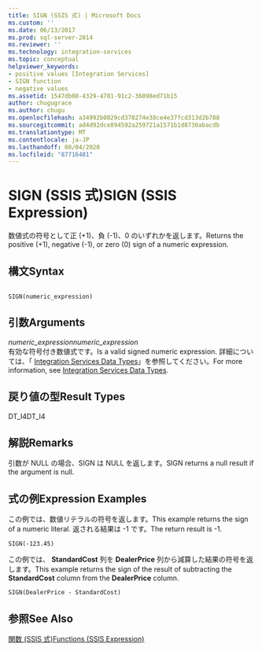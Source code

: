 ```yaml
---
title: SIGN (SSIS 式) | Microsoft Docs
ms.custom: ''
ms.date: 06/13/2017
ms.prod: sql-server-2014
ms.reviewer: ''
ms.technology: integration-services
ms.topic: conceptual
helpviewer_keywords:
- positive values [Integration Services]
- SIGN function
- negative values
ms.assetid: 1547db08-4329-4781-91c2-36898ed71b15
author: chugugrace
ms.author: chugu
ms.openlocfilehash: a34992b0029cd378274e38ce4e37fcd313d2b788
ms.sourcegitcommit: ad4d92dce894592a259721a1571b1d8736abacdb
ms.translationtype: MT
ms.contentlocale: ja-JP
ms.lasthandoff: 08/04/2020
ms.locfileid: "87716481"
---
```

# <a name="sign-ssis-expression"></a><span data-ttu-id="dc5dc-102">SIGN (SSIS 式)</span><span class="sxs-lookup"><span data-stu-id="dc5dc-102">SIGN (SSIS Expression)</span></span>
  <span data-ttu-id="dc5dc-103">数値式の符号として正 (+1)、負 (-1)、0 のいずれかを返します。</span><span class="sxs-lookup"><span data-stu-id="dc5dc-103">Returns the positive (+1), negative (-1), or zero (0) sign of a numeric expression.</span></span>  
  
## <a name="syntax"></a><span data-ttu-id="dc5dc-104">構文</span><span class="sxs-lookup"><span data-stu-id="dc5dc-104">Syntax</span></span>  
  
```  
  
SIGN(numeric_expression)  
```  
  
## <a name="arguments"></a><span data-ttu-id="dc5dc-105">引数</span><span class="sxs-lookup"><span data-stu-id="dc5dc-105">Arguments</span></span>  
 <span data-ttu-id="dc5dc-106">*numeric_expression*</span><span class="sxs-lookup"><span data-stu-id="dc5dc-106">*numeric_expression*</span></span>  
 <span data-ttu-id="dc5dc-107">有効な符号付き数値式です。</span><span class="sxs-lookup"><span data-stu-id="dc5dc-107">Is a valid signed numeric expression.</span></span> <span data-ttu-id="dc5dc-108">詳細については、「 [Integration Services Data Types](../data-flow/integration-services-data-types.md)」を参照してください。</span><span class="sxs-lookup"><span data-stu-id="dc5dc-108">For more information, see [Integration Services Data Types](../data-flow/integration-services-data-types.md).</span></span>  
  
## <a name="result-types"></a><span data-ttu-id="dc5dc-109">戻り値の型</span><span class="sxs-lookup"><span data-stu-id="dc5dc-109">Result Types</span></span>  
 <span data-ttu-id="dc5dc-110">DT_I4</span><span class="sxs-lookup"><span data-stu-id="dc5dc-110">DT_I4</span></span>  
  
## <a name="remarks"></a><span data-ttu-id="dc5dc-111">解説</span><span class="sxs-lookup"><span data-stu-id="dc5dc-111">Remarks</span></span>  
 <span data-ttu-id="dc5dc-112">引数が NULL の場合、SIGN は NULL を返します。</span><span class="sxs-lookup"><span data-stu-id="dc5dc-112">SIGN returns a null result if the argument is null.</span></span>  
  
## <a name="expression-examples"></a><span data-ttu-id="dc5dc-113">式の例</span><span class="sxs-lookup"><span data-stu-id="dc5dc-113">Expression Examples</span></span>  
 <span data-ttu-id="dc5dc-114">この例では、数値リテラルの符号を返します。</span><span class="sxs-lookup"><span data-stu-id="dc5dc-114">This example returns the sign of a numeric literal.</span></span> <span data-ttu-id="dc5dc-115">返される結果は -1 です。</span><span class="sxs-lookup"><span data-stu-id="dc5dc-115">The return result is -1.</span></span>  
  
```  
SIGN(-123.45)  
```  
  
 <span data-ttu-id="dc5dc-116">この例では、 **StandardCost** 列を **DealerPrice** 列から減算した結果の符号を返します。</span><span class="sxs-lookup"><span data-stu-id="dc5dc-116">This example returns the sign of the result of subtracting the **StandardCost** column from the **DealerPrice** column.</span></span>  
  
```  
SIGN(DealerPrice - StandardCost)  
```  
  
## <a name="see-also"></a><span data-ttu-id="dc5dc-117">参照</span><span class="sxs-lookup"><span data-stu-id="dc5dc-117">See Also</span></span>  
 [<span data-ttu-id="dc5dc-118">関数 (SSIS 式)</span><span class="sxs-lookup"><span data-stu-id="dc5dc-118">Functions &#40;SSIS Expression&#41;</span></span>](functions-ssis-expression.md)  
  
  
